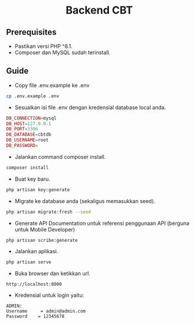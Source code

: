 <h1 align="center">Backend CBT</h1>

## Prerequisites

- Pastikan versi PHP ^8.1.
- Composer dan MySQL sudah terinstall.

## Guide

- Copy file .env.example ke .env

```bash
cp .env.example .env
```

- Sesuaikan isi file .env dengan kredensial database local anda.


```php
DB_CONNECTION=mysql
DB_HOST=127.0.0.1
DB_PORT=3306
DB_DATABASE=cbtdb
DB_USERNAME=root
DB_PASSWORD=
```

- Jalankan command composer install.

```bash
composer install
```

- Buat key baru.

```bash
php artisan key:generate
```

- Migrate ke database anda (sekaligus memasukkan seed).

```bash
php artisan migrate:fresh --seed
```

- Generate API Documentation untuk referensi penggunaan API (berguna untuk Mobile Developer)

```bash
php artisan scribe:generate
```

- Jalankan aplikasi.

```bash
php artisan serve
```

- Buka browser dan ketikkan url.

```
http://localhost:8000
```

- Kredensial untuk login yaitu:

```
ADMIN:
Username     = admin@admin.com
Password    = 12345678

```
